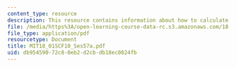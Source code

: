 ```yaml
---
content_type: resource
description: This resource contains information about how to calculate volumes.
file: /media/https%3A/open-learning-course-data-rc.s3.amazonaws.com/18-01sc-single-variable-calculus-fall-2010/db95459072c80eb2d2cbdb18ec0824fb_MIT18_01SCF10_Ses57a.pdf
file_type: application/pdf
resourcetype: Document
title: MIT18_01SCF10_Ses57a.pdf
uid: db954590-72c8-0eb2-d2cb-db18ec0824fb
---
```


